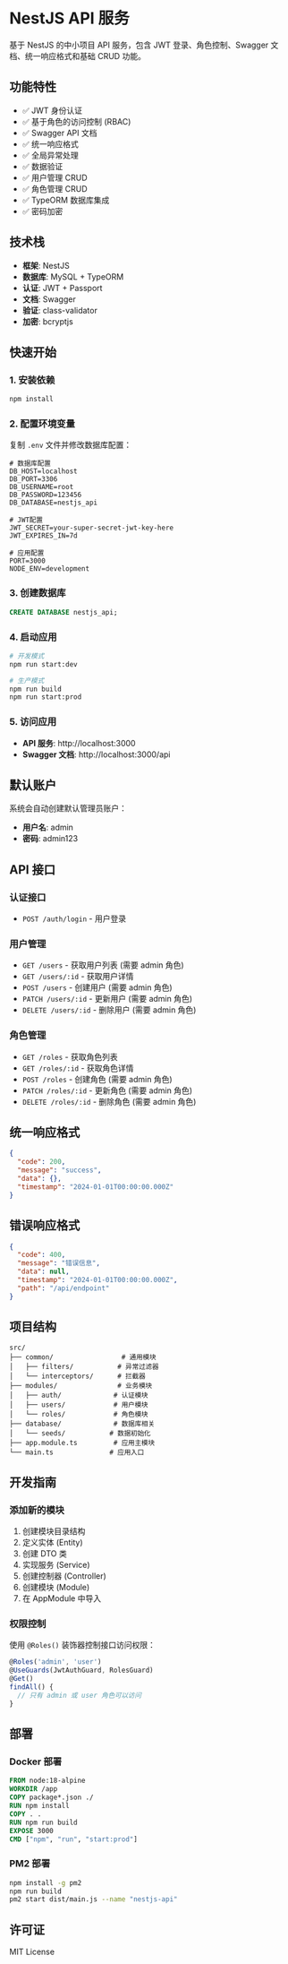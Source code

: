 # NestJS API 服务

基于 NestJS 的中小项目 API 服务，包含 JWT 登录、角色控制、Swagger 文档、统一响应格式和基础 CRUD 功能。

## 功能特性

- ✅ JWT 身份认证
- ✅ 基于角色的访问控制 (RBAC)
- ✅ Swagger API 文档
- ✅ 统一响应格式
- ✅ 全局异常处理
- ✅ 数据验证
- ✅ 用户管理 CRUD
- ✅ 角色管理 CRUD
- ✅ TypeORM 数据库集成
- ✅ 密码加密

## 技术栈

- **框架**: NestJS
- **数据库**: MySQL + TypeORM
- **认证**: JWT + Passport
- **文档**: Swagger
- **验证**: class-validator
- **加密**: bcryptjs

## 快速开始

### 1. 安装依赖

```bash
npm install
```

### 2. 配置环境变量

复制 `.env` 文件并修改数据库配置：

```env
# 数据库配置
DB_HOST=localhost
DB_PORT=3306
DB_USERNAME=root
DB_PASSWORD=123456
DB_DATABASE=nestjs_api

# JWT配置
JWT_SECRET=your-super-secret-jwt-key-here
JWT_EXPIRES_IN=7d

# 应用配置
PORT=3000
NODE_ENV=development
```

### 3. 创建数据库

```sql
CREATE DATABASE nestjs_api;
```

### 4. 启动应用

```bash
# 开发模式
npm run start:dev

# 生产模式
npm run build
npm run start:prod
```

### 5. 访问应用

- **API 服务**: http://localhost:3000
- **Swagger 文档**: http://localhost:3000/api

## 默认账户

系统会自动创建默认管理员账户：

- **用户名**: admin
- **密码**: admin123

## API 接口

### 认证接口

- `POST /auth/login` - 用户登录

### 用户管理

- `GET /users` - 获取用户列表 (需要 admin 角色)
- `GET /users/:id` - 获取用户详情
- `POST /users` - 创建用户 (需要 admin 角色)
- `PATCH /users/:id` - 更新用户 (需要 admin 角色)
- `DELETE /users/:id` - 删除用户 (需要 admin 角色)

### 角色管理

- `GET /roles` - 获取角色列表
- `GET /roles/:id` - 获取角色详情
- `POST /roles` - 创建角色 (需要 admin 角色)
- `PATCH /roles/:id` - 更新角色 (需要 admin 角色)
- `DELETE /roles/:id` - 删除角色 (需要 admin 角色)

## 统一响应格式

```json
{
  "code": 200,
  "message": "success",
  "data": {},
  "timestamp": "2024-01-01T00:00:00.000Z"
}
```

## 错误响应格式

```json
{
  "code": 400,
  "message": "错误信息",
  "data": null,
  "timestamp": "2024-01-01T00:00:00.000Z",
  "path": "/api/endpoint"
}
```

## 项目结构

```
src/
├── common/                 # 通用模块
│   ├── filters/           # 异常过滤器
│   └── interceptors/      # 拦截器
├── modules/               # 业务模块
│   ├── auth/             # 认证模块
│   ├── users/            # 用户模块
│   └── roles/            # 角色模块
├── database/             # 数据库相关
│   └── seeds/           # 数据初始化
├── app.module.ts         # 应用主模块
└── main.ts              # 应用入口
```

## 开发指南

### 添加新的模块

1. 创建模块目录结构
2. 定义实体 (Entity)
3. 创建 DTO 类
4. 实现服务 (Service)
5. 创建控制器 (Controller)
6. 创建模块 (Module)
7. 在 AppModule 中导入

### 权限控制

使用 `@Roles()` 装饰器控制接口访问权限：

```typescript
@Roles('admin', 'user')
@UseGuards(JwtAuthGuard, RolesGuard)
@Get()
findAll() {
  // 只有 admin 或 user 角色可以访问
}
```

## 部署

### Docker 部署

```dockerfile
FROM node:18-alpine
WORKDIR /app
COPY package*.json ./
RUN npm install
COPY . .
RUN npm run build
EXPOSE 3000
CMD ["npm", "run", "start:prod"]
```

### PM2 部署

```bash
npm install -g pm2
npm run build
pm2 start dist/main.js --name "nestjs-api"
```

## 许可证

MIT License